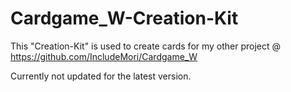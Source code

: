 # Cardgame_W-Creation-Kit

This "Creation-Kit" is used to create cards for my other project @ https://github.com/IncludeMori/Cardgame_W  

Currently not updated for the latest version.
